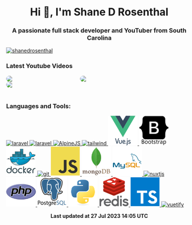 <h1 align="center">Hi 👋, I'm Shane D Rosenthal</h1>
<h3 align="center">A passionate full stack developer and YouTuber from South Carolina</h3>


<div align="left" inline>
<!-- <span align="left"> <img src="https://komarev.com/ghpvc/?username=sarthaksavvy&label=Profile%20views&color=0e75b6&style=flat" alt="sarthaksavvy" /> </span> -->
<span align="left"> <a href="https://twitter.com/ShaneDRosenthal" target="blank"><img src="https://img.shields.io/twitter/follow/shanedrosenthal?logo=twitter&style=for-the-badge" alt="shanedrosenthal" /></a> </span>
</div>

### Latest Youtube Videos

<!-- YT LIST START -->
<a href="https://youtu.be/-FihXtIilfM">
  <img src="https://hostedsitefiles.s3.amazonaws.com/github/thumb.png" align="left" width="200" style="border-radius:40px" />
</a>

<a href="https://youtu.be/5p0DwI5YfUo">
  <img src="https://hostedsitefiles.s3.amazonaws.com/articles/nativephp/thumbs/partvi.png" align="left" width="200" style="border-radius:40px" />
</a>

<a href="https://youtu.be/66ipvcVaMCE">
  <img src="https://hostedsitefiles.s3.amazonaws.com/articles/nativephp/thumbs/YT-Thumb2.png" align="left" width="200" style="border-radius:40px" />
</a>



<img width="100%" />
<div style="width:100%;display:block;"></div>
<!-- YT LIST END -->

### Languages and Tools:
<p align="left">
    <a href="https://laravel.com">
        <img src="https://laravel.com/img/logomark.min.svg" alt="laravel" width="80" height="80"/> 
    </a>
    <a href="https://laravel.livewire.com">
        <img src="https://laravel-livewire.com/img/twitter.png" alt="laravel" width="80" height="80"/> 
    </a>
    <a href="https://alpinejs.dev/">
        <img src="https://www.markusantonwolf.com/topics/alpine-js/alpinejs-logo.svg" alt="AlpineJS" width="80" height="80"/>
    </a>
    <a href="https://tailwindcss.com/" target="_blank"> <img
            src="https://www.vectorlogo.zone/logos/tailwindcss/tailwindcss-icon.svg" alt="tailwind" width="80"
            height="80"/> 
    </a> 
    <a href="https://vuejs.org/" target="_blank"> <img
            src="https://raw.githubusercontent.com/devicons/devicon/master/icons/vuejs/vuejs-original-wordmark.svg"
            alt="vuejs" width="80" height="80"/> </a>
    <a href="https://getbootstrap.com" target="_blank"> <img
            src="https://raw.githubusercontent.com/devicons/devicon/master/icons/bootstrap/bootstrap-plain-wordmark.svg"
            alt="bootstrap" width="80" height="80"/> 
    </a>
    <a href="https://www.docker.com/" target="_blank"> 
        <img
            src="https://raw.githubusercontent.com/devicons/devicon/master/icons/docker/docker-original-wordmark.svg"
            alt="docker" width="80" height="80"/> 
    </a>
    <a href="https://git-scm.com/" target="_blank"> 
        <img
            src="https://www.vectorlogo.zone/logos/git-scm/git-scm-icon.svg" alt="git" width="80" height="80"/> 
    </a>  
    <a href="https://developer.mozilla.org/en-US/docs/Web/JavaScript" target="_blank"> 
        <img
            src="https://raw.githubusercontent.com/devicons/devicon/master/icons/javascript/javascript-original.svg"
            alt="javascript" width="80" height="80"/> 
    </a> 
    <a href="https://laravel.com/" target="_blank"> 
        <img
            src="https://raw.githubusercontent.com/devicons/devicon/master/icons/mongodb/mongodb-original-wordmark.svg"
            alt="mongodb" width="80" height="80"/> 
    </a> 
    <a href="https://www.mysql.com/" target="_blank"> 
        <img
            src="https://raw.githubusercontent.com/devicons/devicon/master/icons/mysql/mysql-original-wordmark.svg"
            alt="mysql" width="80" height="80"/> 
    </a> 
    <a
        href="https://nuxtjs.org/" target="_blank"> 
        <img src="https://www.vectorlogo.zone/logos/nuxtjs/nuxtjs-icon.svg"
                                                         alt="nuxtjs" width="80" height="80"/> 
    </a> 
    <a
        href="https://www.php.net" target="_blank"> 
        <img
            src="https://raw.githubusercontent.com/devicons/devicon/master/icons/php/php-original.svg" alt="php"
            width="80" height="80"/> 
    </a> 
    <a href="https://www.postgresql.org" target="_blank"> 
        <img
            src="https://raw.githubusercontent.com/devicons/devicon/master/icons/postgresql/postgresql-original-wordmark.svg"
            alt="postgresql" width="80" height="80"/> 
    </a> 
    <a href="https://www.python.org" target="_blank"> 
        <img
            src="https://raw.githubusercontent.com/devicons/devicon/master/icons/python/python-original.svg"
            alt="python" width="80" height="80"/> 
    </a> 
    <a href="https://redis.io" target="_blank"> 
        <img
            src="https://raw.githubusercontent.com/devicons/devicon/master/icons/redis/redis-original-wordmark.svg"
            alt="redis" width="80" height="80"/> 
    </a> 
     <a href="https://www.typescriptlang.org/" target="_blank"> 
        <img
            src="https://raw.githubusercontent.com/devicons/devicon/master/icons/typescript/typescript-original.svg"
            alt="typescript" width="80" height="80"/> 
    </a> 
    <a href="https://vuetifyjs.com/en/" target="_blank"> 
        <img
            src="https://bestofjs.org/logos/vuetify.svg" alt="vuetify" width="80" height="80"/> 
    </a> 
</p>


<p align="center"> <strong>Last updated at 27 Jul 2023 14:05 UTC</strong></p>
